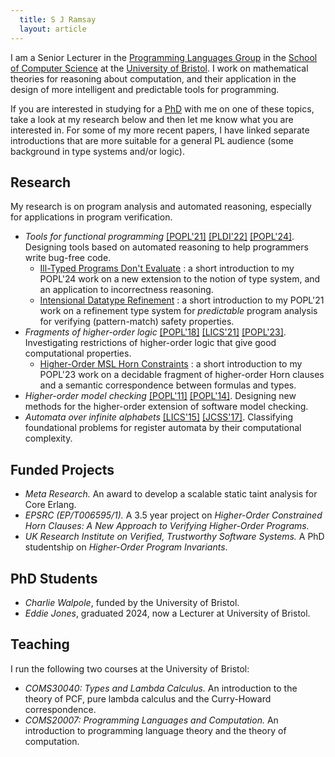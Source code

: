 ```yaml
---
  title: S J Ramsay 
  layout: article
---
```



I am a Senior Lecturer in the <a href="https://bristolpl.github.io/" target="_blank">Programming Languages Group</a> in the <a href="https://www.bristol.ac.uk/engineering/schools/computer-science/" target="_blank">School of Computer Science</a> at the <a href="https://www.bris.ac.uk" target="_blank">University of Bristol</a>.  I work on mathematical theories for reasoning about computation, and their application in the design of more intelligent and predictable tools for programming. 

If you are interested in studying for a <a href="http://www.bristol.ac.uk/doctoral-college/" target="_blank">PhD</a> with me on one of these topics, take a look at my research below and then let me know what you are interested in.  For some of my more recent papers, I have linked separate introductions that are more suitable for a general PL audience (some background in type systems and/or logic).

## Research
  
My research is on program analysis and automated reasoning, especially for applications in program verification.

  <ul class="w3-ul">
    <li>
      <i>Tools for functional programming</i> <a href="https://research-information.bris.ac.uk/files/265849562/3434336.pdf" target="_blank">[POPL'21]</a> <a href="papers/cycleq.pdf" target="_blank">[PLDI'22]</a> <a href="https://arxiv.org/abs/2307.06928" target="_blank">[POPL'24]</a>. Designing tools based on automated reasoning to help programmers write bug-free code.
      <br/>
      <ul>
        <li><a href="popl24.html">Ill-Typed Programs Don't Evaluate</a> : a short introduction to my POPL'24 work on a new extension to the notion of type system, and an application to incorrectness reasoning.</li>
        <li><a href="popl21.html">Intensional Datatype Refinement</a> : a short introduction to my POPL'21 work on a refinement type system for <i>predictable</i> program analysis for verifying (pattern-match) safety properties.</li>
      </ul>
    </li>
    <li>
      <i>Fragments of higher-order logic</i> <a href="https://research-information.bris.ac.uk/files/142259264/popl18_p253.pdf" target="_blank">[POPL'18]</a> <a href="https://research-information.bris.ac.uk/files/271322251/main.pdf" target="_blank">[LICS'21]</a> <a href="papers/homsl.pdf" target="_blank">[POPL'23]</a>. Investigating restrictions of higher-order logic that give good computational properties.
      <br/>
      <ul>
        <li><a href="popl23.html">Higher-Order MSL Horn Constraints</a> : a short introduction to my POPL'23 work on a decidable fragment of higher-order Horn clauses and a semantic correspondence between formulas and types.</li>
      </ul>
    </li>
    <li><i>Higher-order model checking</i> <a href="papers/cegar-pattern-match-safety.pdf" target="_blank">[POPL'11]</a> <a href="papers/type-directed-cegar-homc.pdf">[POPL'14]</a>. Designing new methods for the higher-order extension of software model checking.</li>
    <li><i>Automata over infinite alphabets</i> <a href="papers/ra-bisimilarity.pdf" target="_blank">[LICS'15]</a> <a href="https://research-information.bris.ac.uk/files/135388861/1_s2.0_S0022000017300272_main.pdf" target="_blank">[JCSS'17]</a>. Classifying foundational problems for register automata by their computational complexity.</li>
  </ul>

## Funded Projects

  <ul class="w3-ul" >
    <li><i>Meta Research.</i> An award to develop a scalable static taint analysis for Core Erlang.</li>
    <li><i>EPSRC (EP/T006595/1).</i> A 3.5 year project on <i>Higher-Order Constrained Horn Clauses: A New Approach to Verifying Higher-Order Programs.</i></li>
    <li><i>UK Research Institute on Verified, Trustworthy Software Systems.</i> A PhD studentship on <i>Higher-Order Program Invariants</i>.</li>
  </ul>

## PhD Students

  <ul class="w3-ul">
    <li><i>Charlie Walpole</i>, funded by the University of Bristol.</li>
    <li><i>Eddie Jones</i>, graduated 2024, now a Lecturer at University of Bristol.</li>
  </ul>

## Teaching

I run the following two courses at the University of Bristol:

  <ul class="w3-ul">
    <li><i>COMS30040: Types and Lambda Calculus.</i> An introduction to the theory of PCF, pure lambda calculus and the Curry-Howard correspondence.</li>
    <li><i>COMS20007: Programming Languages and Computation.</i> An introduction to programming language theory and the theory of computation.</li>
  </ul>      
<br/>
<br/>
<br/>
<br/>